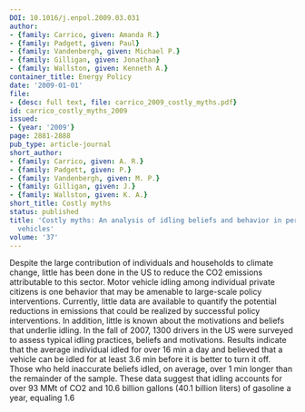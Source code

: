 ```yaml
---
DOI: 10.1016/j.enpol.2009.03.031
author:
- {family: Carrico, given: Amanda R.}
- {family: Padgett, given: Paul}
- {family: Vandenbergh, given: Michael P.}
- {family: Gilligan, given: Jonathan}
- {family: Wallston, given: Kenneth A.}
container_title: Energy Policy
date: '2009-01-01'
file:
- {desc: full text, file: carrico_2009_costly_myths.pdf}
id: carrico_costly_myths_2009
issued:
- {year: '2009'}
page: 2881-2888
pub_type: article-journal
short_author:
- {family: Carrico, given: A. R.}
- {family: Padgett, given: P.}
- {family: Vandenbergh, given: M. P.}
- {family: Gilligan, given: J.}
- {family: Wallston, given: K. A.}
short_title: Costly myths
status: published
title: 'Costly myths: An analysis of idling beliefs and behavior in personal motor
  vehicles'
volume: '37'
---
```

Despite the large contribution of individuals and households to climate change, little has been done in the US to reduce the CO2 emissions attributable to this sector. Motor vehicle idling among individual private citizens is one behavior that may be amenable to large-scale policy interventions. Currently, little data are available to quantify the potential reductions in emissions that could be realized by successful policy interventions. In addition, little is known about the motivations and beliefs that underlie idling. In the fall of 2007, 1300 drivers in the US were surveyed to assess typical idling practices, beliefs and motivations. Results indicate that the average individual idled for over 16 min a day and believed that a vehicle can be idled for at least 3.6 min before it is better to turn it off. Those who held inaccurate beliefs idled, on average, over 1 min longer than the remainder of the sample. These data suggest that idling accounts for over 93 MMt of CO2 and 10.6 billion gallons (40.1 billion liters) of gasoline a year, equaling 1.6
